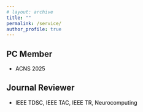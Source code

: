 ```yaml
---
# layout: archive
title: ""
permalink: /service/
author_profile: true
---
```


## PC Member
* <font color="#000000">ACNS 2025 </font> 

## Journal Reviewer
* <font color="#000000">IEEE TDSC, IEEE TAC, IEEE TR, Neurocomputing </font> 




